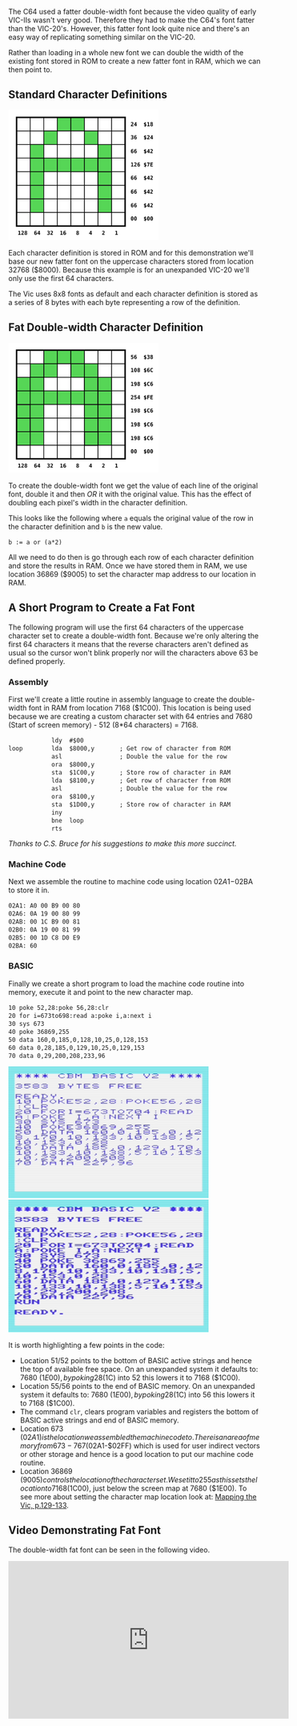 The C64 used a fatter double-width font because the video quality of early VIC-IIs wasn't very good.  Therefore they had to make the C64's font fatter than the VIC-20's.  However, this fatter font look quite nice and there's an easy way of replicating something similar on the VIC-20.

Rather than loading in a whole new font we can double the width of the existing font stored in ROM to create a new fatter font in RAM, which we can then point to.


## Standard Character Definitions

<img src="/img/articles/vic20_standard_letter_a_close_cropped_small.png" class="img-right" style="width: 300px; clear: right;" title="Standard VIC-20 letter 'A' Character Definition">

Each character definition is stored in ROM and for this demonstration we'll base our new fatter font on the uppercase characters stored from location 32768 ($8000).  Because this example is for an unexpanded VIC-20 we'll only use the first 64 characters.

The Vic uses 8x8 fonts as default and each character definition is stored as a series of 8 bytes with each byte representing a row of the definition.


## Fat Double-width Character Definition

<img src="/img/articles/vic20_fat_letter_a_close_cropped_small.png" class="img-right" style="width: 300px; clear: right;" title="Fat double-width letter 'A' Character Definition">

To create the double-width font we get the value of each line of the original font, double it and then _OR_ it with the original value.  This has the effect of doubling each pixel's width in the character definition.

This looks like the following where `a` equals the original value of the row in the character definition and `b` is the new value.

``` text
b := a or (a*2)
```

All we need to do then is go through each row of each character definition and store the results in RAM.  Once we have stored them in RAM, we use location 36869 ($9005) to set the character map address to our location in RAM.

## A Short Program to Create a Fat Font

The following program will use the first 64 characters of the uppercase character set to create a double-width font.  Because we're only altering the first 64 characters it means that the reverse characters aren't defined as usual so the cursor won't blink properly nor will the characters above 63 be defined properly.

### Assembly

First we'll create a little routine in assembly language to create the double-width font in RAM from location 7168 ($1C00).  This location is being used because we are creating a custom character set with 64 entries and 7680 (Start of screen memory) - 512 (8*64 characters) = 7168.

``` asm6502
            ldy  #$00
loop        lda  $8000,y       ; Get row of character from ROM
            asl                ; Double the value for the row
            ora  $8000,y
            sta  $1C00,y       ; Store row of character in RAM
            lda  $8100,y       ; Get row of character from ROM
            asl                ; Double the value for the row
            ora  $8100,y
            sta  $1D00,y       ; Store row of character in RAM
            iny
            bne  loop
            rts
```

_Thanks to C.S. Bruce for his suggestions to make this more succinct._

### Machine Code

Next we assemble the routine to machine code using location $02A1-$02BA to store it in.

``` text
02A1: A0 00 B9 00 80
02A6: 0A 19 00 80 99
02AB: 00 1C B9 00 81
02B0: 0A 19 00 81 99
02B5: 00 1D C8 D0 E9
02BA: 60
```

### BASIC

Finally we create a short program to load the machine code routine into memory, execute it and point to the new character map.

``` basic
10 poke 52,28:poke 56,28:clr
20 for i=673to698:read a:poke i,a:next i
30 sys 673
40 poke 36869,255
50 data 160,0,185,0,128,10,25,0,128,153
60 data 0,28,185,0,129,10,25,0,129,153
70 data 0,29,200,208,233,96
```

<img src="/img/articles/vic20_fatfont_run_and_listing_prerun.png" class="img-right" style="width: 400px; clear: right;" title="Double-width fat font listing before run">

<img src="/img/articles/vic20_fatfont_run_and_listing_postrun.png" class="img-right" style="width: 400px; clear: right;" title="Double-width fat font listing after run">

It is worth highlighting a few points in the code:
* Location 51/52 points to the bottom of BASIC active strings and hence the top of
  available free space.  On an unexpanded system it defaults to: 7680 ($1E00), by poking 28 ($1C) into 52 this lowers it to 7168 ($1C00).
* Location 55/56 points to the end of BASIC memory.  On an unexpanded system it defaults to: 7680 ($1E00), by poking 28 ($1C) into 56 this lowers it to 7168 ($1C00).
* The command `clr`, clears program variables and registers the bottom of BASIC active strings and end of BASIC memory.
* Location 673 ($02A1) is the location we assembled the machine code to.  There is an area of memory from 673-767 ($02A1-$02FF) which is used for user indirect vectors or other storage and hence is a good location to put our machine code routine.
* Location 36869 ($9005) controls the location of the character set.  We set it to 255 as this sets the location to 7168 ($1C00), just below the screen map at 7680 ($1E00).  To see more about setting the character map location look at: [Mapping the Vic, p.129-133](https://archive.org/details/COMPUTEs_Mapping_the_VIC_1984_COMPUTE_Publications/page/n149/mode/2up).


## Video Demonstrating Fat Font

The double-width fat font can be seen in the following video.

<div class="youtube-wrapper">
<iframe width="560" height="315" src="https://www.youtube.com/embed/NeRNb4vB54U" frameborder="0" allow="accelerometer; autoplay; encrypted-media; gyroscope; picture-in-picture" allowfullscreen></iframe>
</div>
